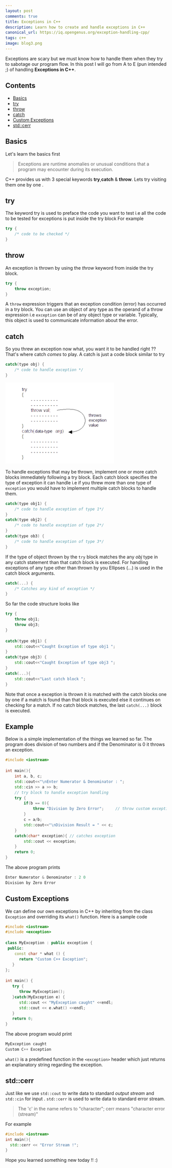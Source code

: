 ```yaml
---
layout: post
comments: true
title: Exceptions in C++
description: Learn how to create and handle exceptions in C++
canonical_url: https://iq.opengenus.org/exception-handling-cpp/
tags: c++
image: blog3.png
---
```



Exceptions are scary but we must know how to handle them when they try to sabotage our program flow. 
In this post I will go from A to E (pun intended ;) of handling **Exceptions in C++**.

## Contents
* [Basics](#basics)
* [try](#try)
* [throw](#throw)
* [catch](#catch)
* [Custom Exceptions](#customexceptions)
* [std::cerr](#stdcerr)

## Basics
Let's learn the basics first 
> Exceptions are runtime anomalies or unusual conditions that a program may encounter during its execution.

C++ provides us with 3 special keywords **try**,**catch** & **throw**.
Lets try visiting them one by one .

## try
The keyword try is used to preface the code you want to test i.e all the code to be tested for exceptions is put inside the try block
For example
```cpp
try {
    /* code to be checked */
}
```

## throw

An exception is thrown by using the *throw* keyword from inside the try block.
```cpp
try {
    throw exception;
}
```
A `throw` expression triggers that an exception condition (error) has occurred in a try block. You can use an object of any type as the operand of a throw expression i.e `exception` can be of any object type or variable. Typically, this object is used to communicate information about the error.

## catch 
So you threw an exception now what, you want it to be handled right ??
That's where catch *comes* to play. A catch is just a code block similar to try 
```cpp
catch(type obj) {
    /* code to handle exception */
}
```

![exception1](https://raw.githubusercontent.com/Bhupesh-V/Bhupesh-V.github.io/master/images/sample_layout.png)

To handle exceptions that may be thrown, implement one or more catch blocks immediately following a try block. Each catch block specifies the type of exception it can handle i.e if you threw more than one type of `exception` you would have to implement multiple catch blocks to handle them.
```cpp
catch(type obj1) {
    /* code to handle exception of type 1*/
}
catch(type obj2) {
    /* code to handle exception of type 2*/
}
catch(type ob3) {
    /* code to handle exception of type 3*/
}
```
If the type of object thrown by the `try` block matches the any *obj* type in any catch statement than that catch block is executed.
For handling exceptions of any type other than thrown by you 
Ellipses (...) is used in the catch block arguments.

```cpp
catch(...) {
    /* Catches any kind of exception */
}
```

So far the code structure looks like
```cpp
try {
    throw obj1;
    throw obj3;
}

catch(type obj1) {
    std::cout<<"Caught Exception of type obj1 ";
}
catch(type obj3) {
    std::cout<<"Caught Exception of type obj3 ";
}
catch(...){
    std::cout<<"Last catch block ";
}
```
Note that once a exception is thrown it is matched with the catch blocks one by one if a match is found than that block is executed else it continues on checking for a match.
If no catch block matches, the last `catch(...)` block is executed.

## Example
Below is a simple implementation of the things we learned so far.
The program does division of two numbers and if the Denominator is 0 it throws an exception.

```cpp
#include <iostream>

int main(){
    int a, b, c;
    std::cout<<"\nEnter Numerator & Denominator : ";
    std::cin >> a >> b;
    // try block to handle exception handling
    try {
        if(b == 0){
            throw "Division by Zero Error";     // throw custom exception
        }
        c = a/b;
        std::cout<<"\nDivision Result = " << c; 
    }
    catch(char* exception){ // catches exception
        std::cout << exception;
    }
    return 0;
}
```
The above program prints
```cpp 
Enter Numerator & Denominator : 2 0
Division by Zero Error
```

## Custom Exceptions
We can define our own exceptions in C++ by inheriting from the class `Exception` and overriding its `what()` function.
Here is a sample code
```cpp
#include <iostream>
#include <exception>
 
class MyException : public exception {
 public:
    const char * what () {
      return "Custom C++ Exception";
   }
};
 
int main() {
   try {
      throw MyException();
   }catch(MyException e) {
      std::cout << "MyException caught" <<endl;
      std::cout << e.what() <<endl;
   }
   return 0;
}
```
The above program would print
```cpp
MyException caught
Custom C++ Exception
```
`what()` is a predefined function in the `<exception>` header which just returns an explanatory string regarding the exception.

## std::cerr
Just like we use `std::cout` to write data to standard *output stream* and `std::cin` for input .
`std::cerr` is used to write data to standard error stream.
> The 'c' in the name refers to "character";
> cerr means "character error (stream)" 

For example
```cpp
#include <iostream>
int main(){
  std::cerr << "Error Stream !";
}
```

Hope you learned something new today !! :)